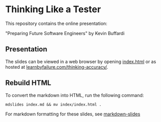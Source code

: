 # Thinking Like a Tester

This repository contains the online presentation:

"Preparing Future Software Engineers" by Kevin Buffardi

## Presentation

The slides can be viewed in a web browser by opening [index.html](index.html) or as hosted at [learnbyfailure.com/thinking-accuracy/](https://learnbyfailure.com/future-software-engineers/).

## Rebuild HTML

To convert the markdown into HTML, run the following command:

```
mdslides index.md && mv index/index.html .
```

For markdown formatting for these slides, see [markdown-slides](https://github.com/dadoomer/markdown-slides)
